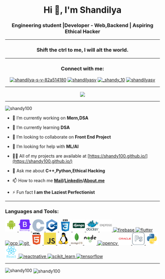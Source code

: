 <h1 align="center">Hi 👋, I'm Shandilya</h1>
<h3 align="center">Engineering student |Developer - Web,Backend | Aspiring Ethical Hacker</h3>
<hr></hr>
<h3 align="center">Shift the ctrl to me, I will alt the world.</h3>
<hr></hr>
<h3 align="center">Connect with me:</h3>
<p align="center">
<a href="https://linkedin.com/in/shandilya-s-v-82a514180" target="blank"><img align="center" src="https://cdn.jsdelivr.net/npm/simple-icons@3.0.1/icons/linkedin.svg" alt="shandilya-s-v-82a514180" height="30" width="40" /></a>
<a href="https://kaggle.com/shandilyasv" target="blank"><img align="center" src="https://cdn.jsdelivr.net/npm/simple-icons@3.0.1/icons/kaggle.svg" alt="shandilyasv" height="30" width="40" /></a>
<a href="https://instagram.com/_shandy_10" target="blank"><img align="center" src="https://cdn.jsdelivr.net/npm/simple-icons@3.0.1/icons/instagram.svg" alt="_shandy_10" height="30" width="40" /></a>
<a href="https://www.hackerrank.com/shandilyasv" target="blank"><img align="center" src="https://cdn.jsdelivr.net/npm/simple-icons@3.0.1/icons/hackerrank.svg" alt="shandilyasv" height="30" width="40" /></a>
</p>

<hr></hr>
<p align="center"><img align="center" src="https://cdn.dribbble.com/users/1059583/screenshots/4171367/coding-freak.gif"/>
<hr></hr>
<p align="left"> <img src="https://komarev.com/ghpvc/?username=shandy100&label=Profile%20views&color=0e75b6&style=flat" alt="shandy100" /> </p>

- 🔭 I’m currently working on **Mern,DSA**

- 🌱 I’m currently learning **DSA**

- 👯 I’m looking to collaborate on **Front End Project**

- 🤝 I’m looking for help with **ML/AI**

- 👨‍💻 All of my projects are available at [https://shandy100.github.io/](https://shandy100.github.io/)

- 💬 Ask me about **C++,Python,Ethical Hacking**

- 📫 How to reach me **[Mail](mailto:shandilyasv@gmail.com)/[Linkedin](https://www.linkedin.com/in/shandilya-s-v-82a514180/)/[About.me](https://about.me/ShandilyaSV)**

- ⚡ Fun fact **I am the Laziest Perfectionist**

<hr></hr>

<h3 align="left">Languages and Tools:</h3>
<p align="left"> <a href="https://developer.android.com" target="_blank"> <img src="https://raw.githubusercontent.com/devicons/devicon/master/icons/android/android-original-wordmark.svg" alt="android" width="40" height="40"/> </a> <a href="https://getbootstrap.com" target="_blank"> <img src="https://raw.githubusercontent.com/devicons/devicon/master/icons/bootstrap/bootstrap-plain-wordmark.svg" alt="bootstrap" width="40" height="40"/> </a> <a href="https://www.cprogramming.com/" target="_blank"> <img src="https://raw.githubusercontent.com/devicons/devicon/master/icons/c/c-original.svg" alt="c" width="40" height="40"/> </a> <a href="https://www.w3schools.com/cpp/" target="_blank"> <img src="https://raw.githubusercontent.com/devicons/devicon/master/icons/cplusplus/cplusplus-original.svg" alt="cplusplus" width="40" height="40"/> </a> <a href="https://www.w3schools.com/css/" target="_blank"> <img src="https://raw.githubusercontent.com/devicons/devicon/master/icons/css3/css3-original-wordmark.svg" alt="css3" width="40" height="40"/> </a> <a href="https://www.djangoproject.com/" target="_blank"> <img src="https://raw.githubusercontent.com/devicons/devicon/master/icons/django/django-original.svg" alt="django" width="40" height="40"/> </a> <a href="https://www.docker.com/" target="_blank"> <img src="https://raw.githubusercontent.com/devicons/devicon/master/icons/docker/docker-original-wordmark.svg" alt="docker" width="40" height="40"/> </a> <a href="https://expressjs.com" target="_blank"> <img src="https://raw.githubusercontent.com/devicons/devicon/master/icons/express/express-original-wordmark.svg" alt="express" width="40" height="40"/> </a> <a href="https://firebase.google.com/" target="_blank"> <img src="https://www.vectorlogo.zone/logos/firebase/firebase-icon.svg" alt="firebase" width="40" height="40"/> </a> <a href="https://flutter.dev" target="_blank"> <img src="https://www.vectorlogo.zone/logos/flutterio/flutterio-icon.svg" alt="flutter" width="40" height="40"/> </a> <a href="https://cloud.google.com" target="_blank"> <img src="https://www.vectorlogo.zone/logos/google_cloud/google_cloud-icon.svg" alt="gcp" width="40" height="40"/> </a> <a href="https://git-scm.com/" target="_blank"> <img src="https://www.vectorlogo.zone/logos/git-scm/git-scm-icon.svg" alt="git" width="40" height="40"/> </a> <a href="https://www.w3.org/html/" target="_blank"> <img src="https://raw.githubusercontent.com/devicons/devicon/master/icons/html5/html5-original-wordmark.svg" alt="html5" width="40" height="40"/> </a> <a href="https://developer.mozilla.org/en-US/docs/Web/JavaScript" target="_blank"> <img src="https://raw.githubusercontent.com/devicons/devicon/master/icons/javascript/javascript-original.svg" alt="javascript" width="40" height="40"/> </a> <a href="https://www.linux.org/" target="_blank"> <img src="https://raw.githubusercontent.com/devicons/devicon/master/icons/linux/linux-original.svg" alt="linux" width="40" height="40"/> </a> <a href="https://www.mongodb.com/" target="_blank"> <img src="https://raw.githubusercontent.com/devicons/devicon/master/icons/mongodb/mongodb-original-wordmark.svg" alt="mongodb" width="40" height="40"/> </a> <a href="https://nodejs.org" target="_blank"> <img src="https://raw.githubusercontent.com/devicons/devicon/master/icons/nodejs/nodejs-original-wordmark.svg" alt="nodejs" width="40" height="40"/> </a> <a href="https://opencv.org/" target="_blank"> <img src="https://www.vectorlogo.zone/logos/opencv/opencv-icon.svg" alt="opencv" width="40" height="40"/> </a> <a href="https://www.oracle.com/" target="_blank"> <img src="https://raw.githubusercontent.com/devicons/devicon/master/icons/oracle/oracle-original.svg" alt="oracle" width="40" height="40"/> </a> <a href="https://www.photoshop.com/en" target="_blank"> <img src="https://raw.githubusercontent.com/devicons/devicon/master/icons/photoshop/photoshop-line.svg" alt="photoshop" width="40" height="40"/> </a> <a href="https://www.python.org" target="_blank"> <img src="https://raw.githubusercontent.com/devicons/devicon/master/icons/python/python-original.svg" alt="python" width="40" height="40"/> </a> <a href="https://reactjs.org/" target="_blank"> <img src="https://raw.githubusercontent.com/devicons/devicon/master/icons/react/react-original-wordmark.svg" alt="react" width="40" height="40"/> </a> <a href="https://reactnative.dev/" target="_blank"> <img src="https://reactnative.dev/img/header_logo.svg" alt="reactnative" width="40" height="40"/> </a> <a href="https://scikit-learn.org/" target="_blank"> <img src="https://upload.wikimedia.org/wikipedia/commons/0/05/Scikit_learn_logo_small.svg" alt="scikit_learn" width="40" height="40"/> </a> <a href="https://www.tensorflow.org" target="_blank"> <img src="https://www.vectorlogo.zone/logos/tensorflow/tensorflow-icon.svg" alt="tensorflow" width="40" height="40"/> </a> </p>
<hr></hr>
<p><img align="left" src="https://github-readme-stats.vercel.app/api/top-langs?username=shandy100&show_icons=true&locale=en&layout=compact&theme=algolia" alt="shandy100" /></p>

<p>&nbsp;<img align="center" src="https://github-readme-stats.vercel.app/api?username=shandy100&show_icons=true&locale=en&theme=algolia" alt="shandy100" /></p>
